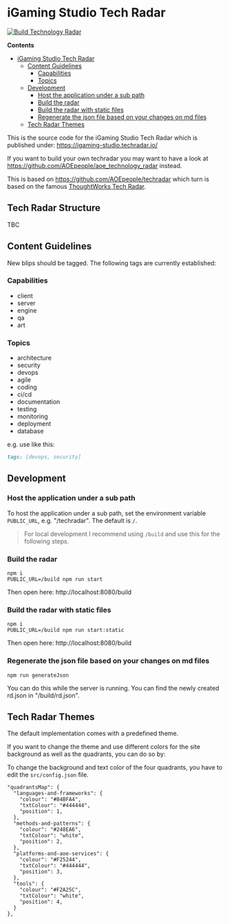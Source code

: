 # iGaming Studio Tech Radar

[![Build Technology Radar](https://github.com/lnw-studios/tech-radar/actions/workflows/build.yml/badge.svg)](https://github.com/lnw-studios/tech-radar/actions/workflows/build.yml)

**Contents**
<!-- TOC -->
* [iGaming Studio Tech Radar](#igaming-studio-tech-radar)
  * [Content Guidelines](#content-guidelines)
    * [Capabilities](#capabilities)
    * [Topics](#topics)
  * [Development](#development)
    * [Host the application under a sub path](#host-the-application-under-a-sub-path)
    * [Build the radar](#build-the-radar)
    * [Build the radar with static files](#build-the-radar-with-static-files)
    * [Regenerate the json file based on your changes on md files](#regenerate-the-json-file-based-on-your-changes-on-md-files)
  * [Tech Radar Themes](#tech-radar-themes)
<!-- TOC -->

This is the source code for the iGaming Studio Tech Radar which is published under: https://igaming-studio.techradar.io/

If you want to build your own techradar you may want to have a look at https://github.com/AOEpeople/aoe_technology_radar instead.

This is based on https://github.com/AOEpeople/techradar which turn is based on the famous [ThoughtWorks Tech Radar](https://www.thoughtworks.com/en-gb/radar).

## Tech Radar Structure
TBC

## Content Guidelines

New blips should be tagged. The following tags are currently established:

### Capabilities
* client
* server
* engine
* qa
* art

### Topics
* architecture
* security
* devops
* agile
* coding
* ci/cd
* documentation
* testing
* monitoring
* deployment
* database

e.g. use like this:

```md
tags: [devops, security]
```

## Development

### Host the application under a sub path
To host the application under a sub path, set the environment variable `PUBLIC_URL`, e.g. "/techradar".
The default is `/`.

> For local development I recommend using `/build` and use this for the following steps.

### Build the radar
```
npm i
PUBLIC_URL=/build npm run start
```

Then open here: http://localhost:8080/build

### Build the radar with static files
```
npm i
PUBLIC_URL=/build npm run start:static
```

Then open here: http://localhost:8080/build

### Regenerate the json file based on your changes on md files
```
npm run generateJson
```

You can do this while the server is running.
You can find the newly created rd.json in "/build/rd.json". 

## Tech Radar Themes
The default implementation comes with a predefined theme. 

If you want to change the theme and use different colors for the site background as well as the quadrants, you can do so by:



To change the background and text color of the four quadrants, you have to edit the `src/config.json` file.
```
"quadrantsMap": {
  "languages-and-frameworks": {
    "colour": "#84BFA4",
    "txtColour": "#444444",
    "position": 1,
  },
  "methods-and-patterns": {
    "colour": "#248EA6",
    "txtColour": "white",
    "position": 2,
  },
  "platforms-and-aoe-services": {
    "colour": "#F25244",
    "txtColour": "#444444",
    "position": 3,
  },
  "tools": {
    "colour": "#F2A25C",
    "txtColour": "white",
    "position": 4,
  }
},
```
